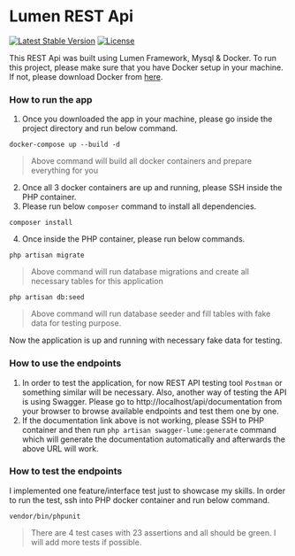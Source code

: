 # Lumen REST Api

[![Latest Stable Version](https://img.shields.io/packagist/v/laravel/lumen-framework)](https://packagist.org/packages/laravel/lumen-framework)
[![License](https://img.shields.io/packagist/l/laravel/lumen)](https://packagist.org/packages/laravel/lumen-framework)


This REST Api was built using Lumen Framework, Mysql & Docker. To run this project, please make sure that you have Docker setup in your machine. If not, please download Docker from [here](https://www.docker.com/products/docker-desktop/).

### How to run the app
1. Once you downloaded the app in your machine, please go inside the project directory and run below command.
```shell
docker-compose up --build -d
```
>Above command will build all docker containers and prepare everything for you

2. Once all 3 docker containers are up and running, please SSH inside the PHP container.
3. Please run below `composer` command to install all dependencies.
```shell
composer install
```
4. Once inside the PHP container, please run below commands.
```shell
php artisan migrate
```
> Above command will run database migrations and create all necessary tables for this application

```shell
php artisan db:seed
```
> Above command will run database seeder and fill tables with fake data for testing purpose.

Now the application is up and running with necessary fake data for testing.

### How to use the endpoints
1. In order to test the application, for now REST API testing tool `Postman` or something similar will be necessary. Also, another way of testing the API is using Swagger. Please go to http://localhost/api/documentation from your browser to browse available endpoints and test them one by one.
3. If the documentation link above is not working, please SSH to PHP container and then run `php artisan swagger-lume:generate` command which will generate the documentation automatically and afterwards the above URL will work.
### How to test the endpoints
I implemented one feature/interface test just to showcase my skills. In order to run the test, ssh into PHP docker container and run below command.
```shell
vendor/bin/phpunit
```
> There are 4 test cases with 23 assertions and all should be green. I will add more tests if possible.
